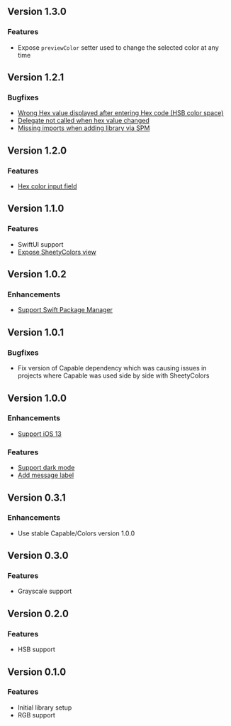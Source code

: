 ## Version 1.3.0
### Features
* Expose `previewColor` setter used to change the selected color at any time

## Version 1.2.1
### Bugfixes
* [Wrong Hex value displayed after entering Hex code (HSB color space)](https://github.com/chrs1885/SheetyColors/issues/24)
* [Delegate not called when hex value changed](https://github.com/chrs1885/SheetyColors/issues/22)
* [Missing imports when adding library via SPM](https://github.com/chrs1885/SheetyColors/issues/18)

## Version 1.2.0
### Features
* [Hex color input field](https://github.com/chrs1885/SheetyColors/issues/15)

## Version 1.1.0
### Features
* SwiftUI support
* [Expose SheetyColors view](https://github.com/chrs1885/SheetyColors/issues/13)

## Version 1.0.2
### Enhancements
* [Support Swift Package Manager](https://github.com/chrs1885/SheetyColors/issues/10)

## Version 1.0.1
### Bugfixes
* Fix version of Capable dependency which was causing issues in projects where Capable was used side by side with SheetyColors

## Version 1.0.0
### Enhancements
* [Support iOS 13](https://github.com/chrs1885/SheetyColors/issues/3)

### Features
* [Support dark mode](https://github.com/chrs1885/SheetyColors/issues/4)
* [Add message label](https://github.com/chrs1885/SheetyColors/issues/9)

## Version 0.3.1
### Enhancements
* Use stable Capable/Colors version 1.0.0

## Version 0.3.0
### Features
* Grayscale support

## Version 0.2.0
### Features
* HSB support

## Version 0.1.0
### Features
* Initial library setup
* RGB support